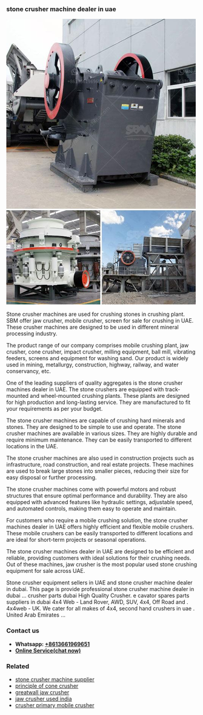 <h3>stone crusher machine dealer in uae</h3><img src='1704857123.jpg' alt=''><p>Stone crusher machines are used for crushing stones in crushing plant. SBM offer jaw crusher, mobile crusher, screen for sale for crushing in UAE. These crusher machines are designed to be used in different mineral processing industry.</p><p>The product range of our company comprises mobile crushing plant, jaw crusher, cone crusher, impact crusher, milling equipment, ball mill, vibrating feeders, screens and equipment for washing sand. Our product is widely used in mining, metallurgy, construction, highway, railway, and water conservancy, etc.</p><p>One of the leading suppliers of quality aggregates is the stone crusher machines dealer in UAE. The stone crushers are equipped with track-mounted and wheel-mounted crushing plants. These plants are designed for high production and long-lasting service. They are manufactured to fit your requirements as per your budget.</p><p>The stone crusher machines are capable of crushing hard minerals and stones. They are designed to be simple to use and operate. The stone crusher machines are available in various sizes. They are highly durable and require minimum maintenance. They can be easily transported to different locations in the UAE.</p><p>The stone crusher machines are also used in construction projects such as infrastructure, road construction, and real estate projects. These machines are used to break large stones into smaller pieces, reducing their size for easy disposal or further processing.</p><p>The stone crusher machines come with powerful motors and robust structures that ensure optimal performance and durability. They are also equipped with advanced features like hydraulic settings, adjustable speed, and automated controls, making them easy to operate and maintain.</p><p>For customers who require a mobile crushing solution, the stone crusher machines dealer in UAE offers highly efficient and flexible mobile crushers. These mobile crushers can be easily transported to different locations and are ideal for short-term projects or seasonal operations.</p><p>The stone crusher machines dealer in UAE are designed to be efficient and reliable, providing customers with ideal solutions for their crushing needs. Out of these machines, jaw crusher is the most popular used stone crushing equipment for sale across UAE.</p><p>Stone crusher equipment sellers in UAE and stone crusher machine dealer in dubai. This page is provide professional stone crusher machine dealer in dubai ... crusher parts dubai High Quality Crusher. e cavator spares parts suppliers in dubai 4x4 Web - Land Rover, AWD, SUV, 4x4, Off Road and . 4x4web - UK. We cater for all makes of 4x4, second hand crushers in uae . United Arab Emirates …</p><h3>Contact us</h3><ul><li><strong>Whatsapp:&nbsp;<a href="https://wa.me/8613661969651">+8613661969651</a></strong></li><li><a href="https://swt.shibang-china.com/?git&amp;zhl&amp;stone crusher machine dealer in uae"><strong>Online Service(chat now)</strong></a></li></ul><h3>Related</h3><ul><li><a href='stone crusher machine supplier.md'>stone crusher machine supplier</a></li><li><a href='principle of cone crusher.md'>principle of cone crusher</a></li><li><a href='greatwall jaw crusher.md'>greatwall jaw crusher</a></li><li><a href='jaw crusher used india.md'>jaw crusher used india</a></li><li><a href='crusher primary mobile crusher.md'>crusher primary mobile crusher</a></li></ul>